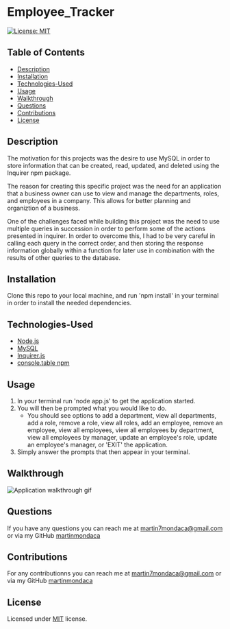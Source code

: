 # Employee_Tracker

[![License: MIT](https://img.shields.io/badge/License-MIT-yellow.svg)](https://opensource.org/licenses/MIT)

  ## Table of Contents

  * [Description](#description)
  * [Installation](#installation)
  * [Technologies-Used](#technologies-used)
  * [Usage](#usage)
  * [Walkthrough](#walkthrough)
  * [Questions](#questions)
  * [Contributions](#contributions)
  * [License](#license)

  ## Description

  The motivation for this projects was the desire to use MySQL in order to store information that can be created, read, updated, and deleted using the Inquirer npm package.

  The reason for creating this specific project was the need for an application that a business owner can use to view and manage the departments, roles, and employees in a company. This allows for better planning and organiztion of a business.

  One of the challenges faced while building this project was the need to use multiple queries in succession in order to perform some of the actions presented in inquirer. In order to overcome this, I had to be very careful in calling each query in the correct order, and then storing the response information globally within a function for later use in combination with the results of other queries to the database.

  ## Installation

  Clone this repo to your local machine, and run 'npm install' in your terminal in order to install the needed dependencies.

  ## Technologies-Used

  * [Node.js](https://nodejs.org/en/)
  * [MySQL](https://www.mysql.com/)
  * [Inquirer.js](https://www.npmjs.com/package/inquirer)
  * [console.table npm](https://www.npmjs.com/package/console.table)

  ## Usage
  1. In your terminal run 'node app.js' to get the application started.
  1. You will then be prompted what you would like to do.
        * You should see options to add a department, view all departments, add a role, remove a role, view all roles, add an employee, remove an employee, view all employees, view all employees by department, view all employees by manager, update an employee's role, update an employee's manager, or 'EXIT' the application.
  1. Simply answer the prompts that then appear in your terminal.

  ## Walkthrough

  ![Application walkthrough gif](media/employee_tracker.gif)

  ## Questions  

  If you have any questions you can reach me at martin7mondaca@gmail.com or via my GitHub [martinmondaca](https://github.com/martinmondaca)

  ## Contributions

  For any contributionns you can reach me at martin7mondaca@gmail.com or via my GitHub [martinmondaca](https://github.com/martinmondaca)

  ## License

  Licensed under [MIT](https://choosealicense.com/licenses/mit/) license.